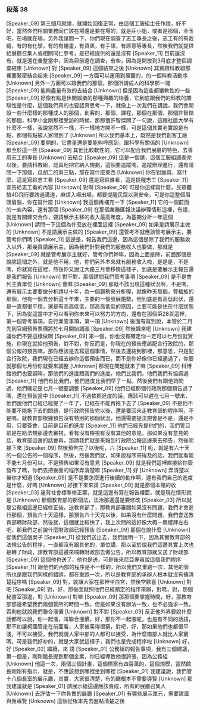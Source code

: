 ### 段落 38

[Speaker_09] 第三個月就請，就開始回復正常，由這個工服組主任作證，好不好，當然你們相關業務同仁該在場還是要在場的，就是莊小姐，或者是那個，金玉吧，在場就在場，另外我請問一下，你們現在調查了志工專長之後，志工有的有裁縫，有的有化學，有的有繪畫，有資訊，有手語，有原意等專長，然後我們就提供給展聽召集人或相關同仁參考，是已經提供的還是沒有
[Speaker_11] 目前還沒有，就是還在彙整當中，因為目前還在調查，有些，因為是開放到3月底才整個調查結束
[Unknown] 對
[Speaker_09] 這個結束之後
[Unknown] 其實跟科教組那裡要緊密結合起來
[Speaker_09] 一方面可以運用到展聽的，的一個科教活動序
[Unknown] 另外一方面可以跟我們的那個，那個所謂成人的科學那一塊
[Speaker_09] 能夠盡量有效的去結合
[Unknown] 但是因為這些都蠻軟性的一些
[Speaker_09] 好像有點是休閒娛樂的那種興趣的培養，它到底跟我們的科教的關聯性是什麼，這個我們真的也要認真思考一下，就像上一次我們在講說，我們會開設一些什麼樣的那種成人的那個，創客的，那個，課程，那個在那個，那個許智傑的那個，科學小金剛那裡受訪的時候，那那個許智傑問了一句說，這跟社區大學有什麼不一樣，我說當然不一樣，不一樣地方開不一樣，可是這個其實老實說是有點，那個有點被人家問到了
[Unknown] 所以我們基本上，既然是我們創客工廠
[Speaker_09] 要開的，它盡量還是要能夠呼應到，跟科學有關係的
[Unknown] 那至於這一些
[Speaker_09] 其他比較軟性的，它可以配合我們展廳的特色，去善用志工的專長
[Unknown] 去結合
[Speaker_09] 這是一個請，這個工服組調查完以後，要請科教組，認真地把它納入規劃，這個要追蹤嗎，追蹤辦理進行，還有請問一下那個，瓜胡二的第三點，那在寫什麼東西
[Unknown] 你在對誰寫，寫什麼，這是寫給志工看
[Speaker_09] 還是寫給誰看，這是提醒志工
[Speaker_11] 宣告給志工看的內容
[Unknown] 對啊
[Speaker_09] 可是你這樣寫什麼，民眾體驗4D飛行要跨過溝道，麻煩入場出場，都要提醒民眾以測安全，可是你這整個眉頭眉腦，你在寫什麼
[Unknown] 我這個再補充一下
[Speaker_11] 它的一個前面的一些內容，還有那個
[Speaker_09] 在那個業務匯報決議辦理情形這裡，有請，就是有關建交合作，要請展示主移的收入最高年度，為基期分析一年這個
[Unknown] 請問一下這個為什麼放在裡面這裡
[Speaker_09] 如果是請展示主做的
[Unknown] 不是請展示主做的
[Speaker_09] 還管考不就應該管考展示主，要管考你們嗎
[Speaker_11] 這邊是，報告我們這邊，因為這個是除了我們的服務收入以外，那幾頁請展示主，因為我們針對我們的服務收入也要做，那就是
[Speaker_09] 就是管考展示主就好，管考你們幹嘛，因為上面是除，前面那個是說除這個之外，就是他不用，他，你們另外本來就有服務收入啦，是是是，不是嗎，你就寫在這裡，然後你又說江大路三月會移情這樣子，到底是要展示主報告還是我們報告
[Unknown] 對不對，那個請問我們管考事項
[Speaker_09] 是不是會列主責單位
[Unknown] 會嘛
[Speaker_09] 那就不該出現這種狀況啊，不是嗎，還有展示主要要做分析請以十年，為一個趨勢來分析喔，就像昨天那個，豐福族的那個，他有一個去分析這十年來，主要的一個發展趨勢，他到底是有高低起伏，還是一直都很平穩，還是有高高低低，那高高低低的原因，主要可能是住在什麼狀態下，因為從這當中才可以看到你未來可以努力的方向，還有在那個第28頁這裡，第一個管考事項，自行業管事項，第一項
[Unknown] 後面有寫到說，本管於二月先到官網預告票價將於七月開始調漲
[Speaker_09] 然後飆來吧
[Unknown] 我建議你們不要這樣做啊
[Speaker_09] 第一個，你也沒有確定你一定可以七月份就實施，你現在就給他預告，對不對，你反而是，你現在的預告應該配合行政院的，那個公報的預告嘛，那你應該是去寫這個事情，然後去連結到那裡，那意思，只是配合行政院，我們現在已經去辦你這個預告而已，而不是你好像你已經通過了，你要就那個七月份你就要來調整
[Unknown] 那現在問題就來了嘛
[Speaker_09] 科博館他們也要調嘛，那他們的進度跟我們的進度，他們比我們，他們我們有協調過
[Speaker_11] 他們有比我們，他們進度比我們早了一點，然後我們有跟他詢問過，他們確定是七月一號要調整
[Speaker_09] 他們已經那個行政院那個預告過了嗎，還在預告當中
[Speaker_11] 不過依照進度的話，應該可以趕在七月一號來，他們說他們已經已經提了一年了，已經在不能再拖下去了
[Speaker_09] 不是他不能要不能拖下去的問題，是行政院預告完以後，還是要回來走教育部的程序啊，不是嗎，就教育部根據預告沒有特別的那個狀況，他還需要提法規會是不是，還是不用，只要簽會，目前是目前的進度
[Speaker_11] 他們已經先提他們的，我們管目前是在給法規那邊去審視，看有沒有檢視有沒有其他的意見，那如果沒有意見的話，教育部這邊的話會再，那請我們就是來報到行政院公報這邊來去預告，然後呢接下來
[Speaker_09] 然後預告完了以後呢，六
[Speaker_11] 呃，就是有六十天的一個公告的一個程序，然後，然後我們就，如果說程序來得及的話，我們就看能不能七月份可以，不是預告如果沒有意見
[Speaker_09] 就是我們這裡直接給你簽發布了嗎，你們去把後面的程序弄清楚嘛
[Speaker_11] 好
[Unknown] 弄清楚以後你才知道
[Speaker_09] 是不是要怎麼進行後續的動作啊，還有我們自己的進度是什麼，好嗎
[Unknown] 好接下來來請
[Speaker_09] 就是那個本館的收
[Speaker_03] 違背社會標準修正案，就是這邊有寫在報告裡面，就是現在情形就是
[Unknown] 那個教育部的那個法，法治那邊還是要修改
[Speaker_03] 所以就是公務組這邊已經修正後，送教育部了，那教育部審閱如果沒有問題，我們才會進行那個，預告六十天這樣，那預告六十天完以後，如果沒有什麼問題，我們會送教育部轉財政部，然後就，這個就比較快了，我上次問的這好像大概一兩禮拜左右吧，那我們之前說什麼財政部已經預告
[Speaker_09] 那個在說什麼
[Unknown] 從我們這個案子
[Speaker_11] 從我們送出去，我們說明一下，因為其實教育部的法規公告的程序，一直都沒有跟其他的，單位講，那以至於說我們這邊其實上次也是轉了財政，請教育部這邊來喊轉財政部去做公告，所以教育部就又送了財政部
[Speaker_09] 這個他也送了，他也是送，可是後來尼亞專員說這個我們程序
[Speaker_11] 跟他們的內部的程序是不一樣的，所以我們又重跑一次，其他的管所也是跟我們同樣的錯誤，都在重跑一次，所以是教育部的承辦人根本就沒有搞清楚程序嗎
[Speaker_09] 對，就讓大家在那裡坐白宮，然後空歡喜
[Unknown] 對吧
[Speaker_09] 對，好，那後面就照他們已經預定的程序來辦，對嗎，對，那個秘書室那邊，對
[Unknown] 對嘛
[Speaker_09] 那那個要掌握時間，好，那教育部那邊希望我們兩個管所的時間一致，但是如果沒有辦法一致，也不必強求一致，否則他就說我們聯合漲價
[Unknown] 對不對
[Speaker_09] 反正他外界要說什麼話都可以說，你一起漲，叫聯合漲價，好，那你不一起漲呢，也是有不同的話語，那不如讓柯國管走在前面看，人家被罵得很窮，對吧，好，那如果他們也都很平淺，不可以接受，我們就說人家中部的人都可以接受，為什麼南部人就比人家窮嗎，可是我們好吵的，就是大家就這樣子，我們也是完成程序啦
[Unknown] 好，好
[Speaker_02] 繼續，來 請
[Speaker_01] 公務組的報告事項，我有三個建議，第一個是，剛剛館長提到那個企業，你已經導致他很誇張，因為公務組
[Unknown] 他這一次，兩個三個計畫，這個標案有四百萬的，這個規模，當然館長剛剛有指示，就是，不應該想到哪裡坐到哪裡
[Speaker_01] 我建議說，我們管十八個長室的展示廳，其實，大家很清楚，有的廳根本不需要導覽
[Unknown] 那我建議就是
[Speaker_01] 請展示組這邊應該責成，所有的展廳召集人
[Unknown] 去評估一下你負責的展廳
[Speaker_01] 有哪些展示單元，需要建置與應導覽
[Unknown] 這個從根本先去盤點清楚之後